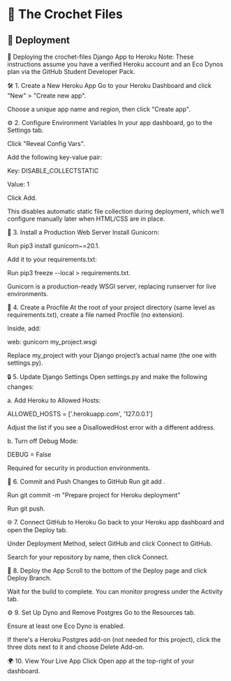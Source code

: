 # 🧶 The Crochet Files

## 🚀 Deployment 

🚀 Deploying the crochet-files Django App to Heroku
Note: These instructions assume you have a verified Heroku account and an Eco Dynos plan via the GitHub Student Developer Pack.

🛠️ 1. Create a New Heroku App
Go to your Heroku Dashboard and click "New" > "Create new app".

Choose a unique app name and region, then click "Create app".

⚙️ 2. Configure Environment Variables
In your app dashboard, go to the Settings tab.

Click "Reveal Config Vars".

Add the following key-value pair:

Key: DISABLE_COLLECTSTATIC

Value: 1

Click Add.

This disables automatic static file collection during deployment, which we’ll configure manually later when HTML/CSS are in place.

🔧 3. Install a Production Web Server
Install Gunicorn:

Run pip3 install gunicorn~=20.1.

Add it to your requirements.txt:

Run pip3 freeze --local > requirements.txt.

Gunicorn is a production-ready WSGI server, replacing runserver for live environments.

📁 4. Create a Procfile
At the root of your project directory (same level as requirements.txt), create a file named Procfile (no extension).

Inside, add:

web: gunicorn my_project.wsgi

Replace my_project with your Django project’s actual name (the one with settings.py).

🔒 5. Update Django Settings
Open settings.py and make the following changes:

a. Add Heroku to Allowed Hosts:

ALLOWED_HOSTS = ['.herokuapp.com', '127.0.0.1']

Adjust the list if you see a DisallowedHost error with a different address.

b. Turn off Debug Mode:

DEBUG = False

Required for security in production environments.

💾 6. Commit and Push Changes to GitHub
Run git add .

Run git commit -m "Prepare project for Heroku deployment"

Run git push.

🌐 7. Connect GitHub to Heroku
Go back to your Heroku app dashboard and open the Deploy tab.

Under Deployment Method, select GitHub and click Connect to GitHub.

Search for your repository by name, then click Connect.

🚀 8. Deploy the App
Scroll to the bottom of the Deploy page and click Deploy Branch.

Wait for the build to complete. You can monitor progress under the Activity tab.

⚙️ 9. Set Up Dyno and Remove Postgres
Go to the Resources tab.

Ensure at least one Eco Dyno is enabled.

If there's a Heroku Postgres add-on (not needed for this project), click the three dots next to it and choose Delete Add-on.

🌍 10. View Your Live App
Click Open app at the top-right of your dashboard.

